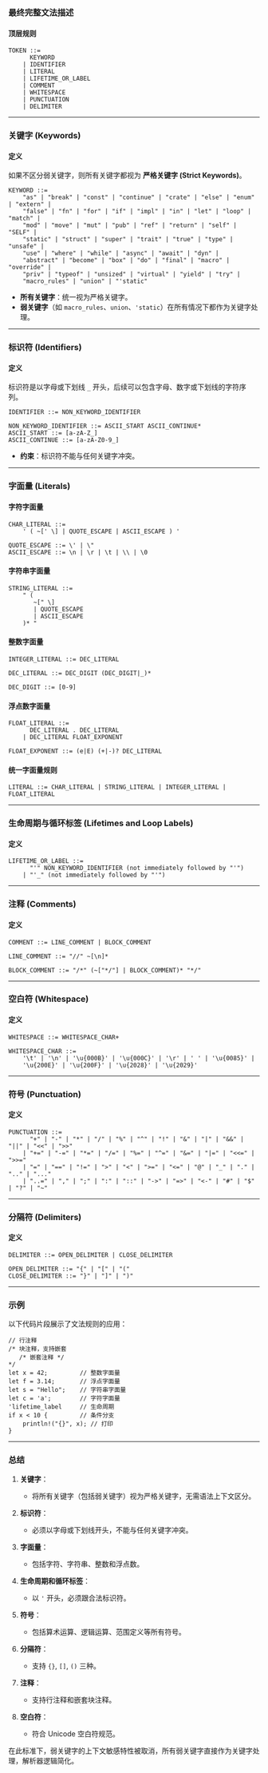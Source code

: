 ### **最终完整文法描述**

#### **顶层规则**

```ebnf
TOKEN ::=
      KEYWORD
    | IDENTIFIER
    | LITERAL
    | LIFETIME_OR_LABEL
    | COMMENT
    | WHITESPACE
    | PUNCTUATION
    | DELIMITER
```

---

### **关键字 (Keywords)**

#### **定义**

如果不区分弱关键字，则所有关键字都视为 **严格关键字 (Strict Keywords)**。

```ebnf
KEYWORD ::=
    "as" | "break" | "const" | "continue" | "crate" | "else" | "enum" | "extern" |
    "false" | "fn" | "for" | "if" | "impl" | "in" | "let" | "loop" | "match" |
    "mod" | "move" | "mut" | "pub" | "ref" | "return" | "self" | "SELF" |
    "static" | "struct" | "super" | "trait" | "true" | "type" | "unsafe" |
    "use" | "where" | "while" | "async" | "await" | "dyn" |
    "abstract" | "become" | "box" | "do" | "final" | "macro" | "override" |
    "priv" | "typeof" | "unsized" | "virtual" | "yield" | "try" |
    "macro_rules" | "union" | "'static"
```

- **所有关键字**：统一视为严格关键字。
- **弱关键字**（如 `macro_rules`、`union`、`'static`）在所有情况下都作为关键字处理。

---

### **标识符 (Identifiers)**

#### **定义**

标识符是以字母或下划线 `_` 开头，后续可以包含字母、数字或下划线的字符序列。

```ebnf
IDENTIFIER ::= NON_KEYWORD_IDENTIFIER

NON_KEYWORD_IDENTIFIER ::= ASCII_START ASCII_CONTINUE*
ASCII_START ::= [a-zA-Z_]
ASCII_CONTINUE ::= [a-zA-Z0-9_]
```

- **约束**：标识符不能与任何关键字冲突。

---

### **字面量 (Literals)**

#### **字符字面量**

```ebnf
CHAR_LITERAL ::= 
    ' ( ~[' \] | QUOTE_ESCAPE | ASCII_ESCAPE ) '

QUOTE_ESCAPE ::= \' | \"
ASCII_ESCAPE ::= \n | \r | \t | \\ | \0
```

#### **字符串字面量**

```ebnf
STRING_LITERAL ::= 
    " (
       ~[" \]
       | QUOTE_ESCAPE
       | ASCII_ESCAPE
    )* "
```

#### **整数字面量**

```ebnf
INTEGER_LITERAL ::= DEC_LITERAL

DEC_LITERAL ::= DEC_DIGIT (DEC_DIGIT|_)*

DEC_DIGIT ::= [0-9]
```

#### **浮点数字面量**

```ebnf
FLOAT_LITERAL ::= 
      DEC_LITERAL . DEC_LITERAL
    | DEC_LITERAL FLOAT_EXPONENT

FLOAT_EXPONENT ::= (e|E) (+|-)? DEC_LITERAL
```

#### **统一字面量规则**

```ebnf
LITERAL ::= CHAR_LITERAL | STRING_LITERAL | INTEGER_LITERAL | FLOAT_LITERAL
```

---

### **生命周期与循环标签 (Lifetimes and Loop Labels)**

#### **定义**

```ebnf
LIFETIME_OR_LABEL ::= 
      "'" NON_KEYWORD_IDENTIFIER (not immediately followed by "'")
    | "'_" (not immediately followed by "'")
```

---

### **注释 (Comments)**

#### **定义**

```ebnf
COMMENT ::= LINE_COMMENT | BLOCK_COMMENT

LINE_COMMENT ::= "//" ~[\n]*

BLOCK_COMMENT ::= "/*" (~["*/"] | BLOCK_COMMENT)* "*/"
```

---

### **空白符 (Whitespace)**

#### **定义**

```ebnf
WHITESPACE ::= WHITESPACE_CHAR+

WHITESPACE_CHAR ::= 
    '\t' | '\n' | '\u{000B}' | '\u{000C}' | '\r' | ' ' | '\u{0085}' | 
    '\u{200E}' | '\u{200F}' | '\u{2028}' | '\u{2029}'
```

---

### **符号 (Punctuation)**

#### **定义**

```ebnf
PUNCTUATION ::=
      "+" | "-" | "*" | "/" | "%" | "^" | "!" | "&" | "|" | "&&" | "||" | "<<" | ">>"
    | "+=" | "-=" | "*=" | "/=" | "%=" | "^=" | "&=" | "|=" | "<<=" | ">>="
    | "=" | "==" | "!=" | ">" | "<" | ">=" | "<=" | "@" | "_" | "." | ".." | "..."
    | "..=" | "," | ";" | ":" | "::" | "->" | "=>" | "<-" | "#" | "$" | "?" | "~"
```

---

### **分隔符 (Delimiters)**

#### **定义**

```ebnf
DELIMITER ::= OPEN_DELIMITER | CLOSE_DELIMITER

OPEN_DELIMITER ::= "{" | "[" | "("
CLOSE_DELIMITER ::= "}" | "]" | ")"
```

---

### **示例**

以下代码片段展示了文法规则的应用：

```plaintext
// 行注释
/* 块注释，支持嵌套
   /* 嵌套注释 */
*/
let x = 42;         // 整数字面量
let f = 3.14;       // 浮点字面量
let s = "Hello";    // 字符串字面量
let c = 'a';        // 字符字面量
'lifetime_label     // 生命周期
if x < 10 {         // 条件分支
    println!("{}", x); // 打印
}
```

---

### **总结**

1. **关键字**：
   - 将所有关键字（包括弱关键字）视为严格关键字，无需语法上下文区分。

2. **标识符**：
   - 必须以字母或下划线开头，不能与任何关键字冲突。

3. **字面量**：
   - 包括字符、字符串、整数和浮点数。

4. **生命周期和循环标签**：
   - 以 `'` 开头，必须跟合法标识符。

5. **符号**：
   - 包括算术运算、逻辑运算、范围定义等所有符号。

6. **分隔符**：
   - 支持 `{}`, `[]`, `()` 三种。

7. **注释**：
   - 支持行注释和嵌套块注释。

8. **空白符**：
   - 符合 Unicode 空白符规范。

在此标准下，弱关键字的上下文敏感特性被取消，所有弱关键字直接作为关键字处理，解析器逻辑简化。